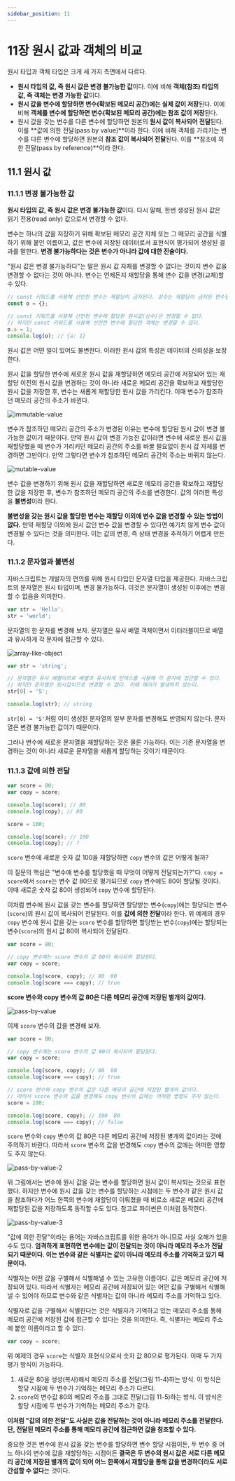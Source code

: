 ```yaml
---
sidebar_position: 11
---
```


# 11장 원시 값과 객체의 비교

원시 타입과 객체 타입은 크게 세 가지 측면에서 다르다.

- **원시 타입의 값, 즉 원시 값은 변경 불가능한 값**이다. 이에 비해 **객체(참조) 타입의 값, 즉 객체는 변경 가능한 값**이다.
- **원시 값을 변수에 할당하면 변수(확보된 메모리 공간)에는 실제 값이 저장**된다. 이에 비해 **객체를 변수에 할당하면 변수(확보된 메모리 공간)에는 참조 값이 저장**된다.
- 원시 값을 갖는 변수를 다른 변수에 할당하면 원본의 **원시 값이 복사되어 전달**된다. 이를 **값에 의한 전달(pass by value)**이라 한다. 이에 비해 객체를 가리키는 변수를 다른 변수에 할당하면 원본의 **참조 값이 복사되어 전달**된다. 이를 **참조에 의한 전달(pass by reference)**이라 한다.

## 11.1 원시 값

### 11.1.1 변경 불가능한 값

**원시 타입의 값, 즉 원시 값은 변경 불가능한 값**이다. 다시 말해, 한번 생성된 원시 값은 읽기 전용(read only) 값으로서 변경할 수 없다.

변수는 하나의 값을 저장하기 위해 확보된 메모리 공간 자체 또는 그 메모리 공간을 식별하기 위해 붙인 이름이고, 값은 변수에 저장된 데이터로서 표현식이 평가되어 생성된 결과를 말한다. **변경 불가능하다는 것은 변수가 아니라 값에 대한 진술이다.**

"원시 값은 변경 불가능하다"는 말은 원시 값 자체를 변경할 수 없다는 것이지 변수 값을 변경할 수 없다는 것이 아니다. 변수는 언제든지 재할당을 통해 변수 값을 변경(교체)할 수 있다.

```js
// const 키워드를 사용해 선언한 변수는 재할당이 금지된다. 상수는 재할당이 금지된 변수일 뿐이다.
const o = {};

// const 키워드를 사용해 선언한 변수에 할당한 원시값(상수)은 변경할 수 없다.
// 하지만 const 키워드를 사용해 선언한 변수에 할당한 객체는 변경할 수 있다.
o.a = 1;
console.log(o); // {a: 1}
```

원시 값은 어떤 일이 있어도 불변한다. 이러한 원시 값의 특성은 데이터의 신뢰성을 보장한다.

원시 값을 할당한 변수에 새로운 원시 값을 재할당하면 메모리 공간에 저장되어 있는 재할당 이전의 원시 값을 변경하는 것이 아니라 새로운 메모리 공간을 확보하고 재할당한 원시 값을 저장한 후, 변수는 새롭게 재할당한 원시 값을 가리킨다. 이때 변수가 참조하던 메모리 공간의 주소가 바뀐다.

![immutable-value](./images/immutable-value.png)

변수가 참조하던 메모리 공간의 주소가 변경된 이유는 변수에 할당된 원시 값이 변경 불가능한 값이기 때문이다. 만약 원시 값이 변경 가능한 값이라면 변수에 새로운 원시 값을 재할당했을 때 변수가 가리키던 메모리 공간의 주소를 바꿀 필요없이 원시 값 자체를 변경하면 그만이다. 만약 그렇다면 변수가 참조하던 메모리 공간의 주소는 바뀌지 않는다.

![mutable-value](./images/mutable-value.png)

변수 값을 변경하기 위해 원시 값을 재할당하면 새로운 메모리 공간을 확보하고 재할당한 값을 저장한 후, 변수가 참조하던 메모리 공간의 주소를 변경한다. 값의 이러한 특성을 **불변성**이라 한다.

**불변성을 갖는 원시 값을 할당한 변수는 재할당 이외에 변수 값을 변경할 수 있는 방법이 없다.** 만약 재할당 이외에 원시 값인 변수 값을 변경할 수 있다면 예기치 않게 변수 값이 변경될 수 있다는 것을 의미한다. 이는 값의 변경, 즉 상태 변경을 추적하기 어렵게 만든다.

### 11.1.2 문자열과 불변성

자바스크립트는 개발자의 편의를 위해 원시 타입인 문자열 타입을 제공한다. 자바스크립트의 문자열은 원시 타입이며, 변경 불가능하다. 이것은 문자열이 생성된 이후에는 변경할 수 없음을 의미한다.

```js
var str = 'Hello';
str = 'world';
```

문자열의 한 문자를 변경해 보자. 문자열은 유사 배열 객체이면서 이터러블이므로 배열과 유사하게 각 문자에 접근할 수 있다.

![array-like-object](./images/array-like-object.png)

```js
var str = 'string';

// 문자열은 유사 배열이므로 배열과 유사하게 인덱스를 사용해 각 문자에 접근할 수 있다.
// 하지만 문자열은 원시값이므로 변경할 수 없다. 이때 에러가 발생하지 않는다.
str[0] = 'S';

console.log(str); // string
```

`str[0] = 'S'`처럼 이미 생성된 문자열의 일부 문자를 변경해도 반영되지 않는다. 문자열은 변경 불가능한 값이기 때문이다.

그러나 변수에 새로운 문자열을 재할당하는 것은 물론 가능하다. 이는 기존 문자열을 변경하는 것이 아니라 새로운 문자열을 새롭게 할당하는 것이기 때문이다.

### 11.1.3 값에 의한 전달

```js
var score = 80;
var copy = score;

console.log(score); // 80
console.log(copy); // 80

score = 100;

console.log(score); // 100
console.log(copy); // ?
```

`score` 변수에 새로운 숫자 값 100을 재할당하면 `copy` 변수의 값은 어떻게 될까?

이 질문의 핵심은 "변수에 변수를 할당했을 때 무엇이 어떻게 전달되는가?"다. `copy = score`에서 `score`는 변수 값 80으로 평가되므로 `copy` 변수에도 80이 할당될 것이다. 이때 새로운 숫자 값 80이 생성되어 `copy` 변수에 할당된다.

이처럼 변수에 원시 값을 갖는 변수를 할당하면 할당받는 변수(`copy`)에는 할당되는 변수(`score`)의 원시 값이 복사되어 전달된다. 이를 **값에 의한 전달**이라 한다. 위 예제의 경우 `copy` 변수에 원시 값을 갖는 `score` 변수를 할당하면 할당받는 변수(`copy`)에는 할당되는 변수(`score`)의 원시 값 80이 복사되어 전달된다.

```js
var score = 80;

// copy 변수에는 score 변수의 값 80이 복사되어 할당된다.
var copy = score;

console.log(score, copy); // 80  80
console.log(score === copy); // true
```

**score 변수와 copy 변수의 값 80은 다른 메모리 공간에 저장된 별개의 값이다.**

![pass-by-value](./images/pass-by-value.png)

이제 `score` 변수의 값을 변경해 보자.

```js
var score = 80;

// copy 변수에는 score 변수의 값 80이 복사되어 할당된다.
var copy = score;

console.log(score, copy); // 80  80
console.log(score === copy); // true

// score 변수와 copy 변수의 값은 다른 메모리 공간에 저장된 별개의 값이다.
// 따라서 score 변수의 값을 변경해도 copy 변수의 값에는 어떠한 영향도 주지 않는다.
score = 100;

console.log(score, copy); // 100  80
console.log(score === copy); // false
```

`score` 변수와 `copy` 변수의 값 80은 다른 메모리 공간에 저장된 별개의 값이라는 것에 주의하기 바란다. 따라서 `score` 변수의 값을 변경해도 `copy` 변수의 값에는 어떠한 영향도 주지 않는다.

![pass-by-value-2](./images/pass-by-value-2.png)

위 그림에서는 변수에 원시 값을 갖는 변수를 할당하면 원시 값이 복사되는 것으로 표현했다. 하지만 변수에 원시 값을 갖는 변수를 할당하는 시점에는 두 변수가 같은 원시 값을 참조하다가 어느 한쪽의 변수에 재할당이 이뤄졌을 때 비로소 새로운 메모리 공간에 재할당된 값을 저장하도록 동작할 수도 있다. 참고로 파이썬은 이처럼 동작한다.

![pass-by-value-3](./images/pass-by-value-3.png)

"값에 의한 전달"이라는 용어는 자바스크립트를 위한 용어가 아니므로 사실 오해가 있을 수도 있다. **엄격하게 표현하면 변수에는 값이 전달되는 것이 아니라 메모리 주소가 전달되기 때문이다. 이는 변수와 같은 식별자는 값이 아니라 메모리 주소를 기억하고 있기 때문이다.**

식별자는 어떤 값을 구별해서 식별해낼 수 있는 고유한 이름이다. 값은 메모리 공간에 저장되어 있다. 따라서 식별자는 메모리 공간에 저장되어 있는 어떤 값을 구별해서 식별해낼 수 있어야 하므로 변수와 같은 식별자는 값이 아니라 메모리 주소를 기억하고 있다.

식별자로 값을 구별해서 식별한다는 것은 식별자가 기억하고 있는 메모리 주소를 통해 메모리 공간에 저장된 값에 접근할 수 있다는 것을 의미한다. 즉, 식별자는 메모리 주소에 붙인 이름이라고 할 수 있다.

```js
var copy = score;
```

위 예제의 경우 `score`는 식별자 표현식으로서 숫자 값 80으로 평가된다. 이때 두 가지 평가 방식이 가능하다.

1. 새로운 80을 생성(복사)해서 메모리 주소를 전달(그림 11-4)하는 방식. 이 방식은 할당 시점에 두 변수가 기억하는 메모리 주소가 다르다.
2. `score`의 변수값 80의 메모리 주소를 그대로 전달(그림 11-5)하는 방식. 이 방식은 할당 시점에 두 변수가 기억하는 메모리 주소가 같다.

**이처럼 "값의 의한 전달"도 사실은 값을 전달하는 것이 아니라 메모리 주소를 전달한다. 단, 전달된 메모리 주소를 통해 메모리 공간에 접근하면 값을 참조할 수 있다.**

중요한 것은 변수에 원시 값을 갖는 변수를 할당하면 변수 할당 시점이든, 두 변수 중 어느 하나의 변수에 값을 재할당하는 시점이든 **결국은 두 변수의 원시 값은 서로 다른 메모리 공간에 저장된 별개의 값이 되어 어느 한쪽에서 재할당을 통해 값을 변경하더라도 서로 간섭할 수 없다**는 것이다.
